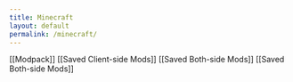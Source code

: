 ```yaml
---
title: Minecraft
layout: default
permalink: /minecraft/
---
```

[[Modpack]]
[[Saved Client-side Mods]]
[[Saved Both-side Mods]]
[[Saved Both-side Mods]]